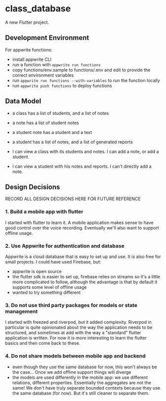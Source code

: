 # class_database

A new Flutter project.

## Development Environment

For appwrite functions:

 - install appwrite CLI
 - run a function with `appwrite run functions`
 - copy functions/env.sample to functions/.env and edit to provide the correct
   environment variables
 - run `appwrite run functions --with-variables` to run the function locally
 - run `appwrite push functions` to deploy functions

## Data Model

- a class has a list of students, and a list of notes
- a note has a list of student notes
- a student note has a student and a text
- a student has a list of notes, and a list of generated reports

- I can view a class with its students and notes.  I can add a note, or add a student.
- I can view a student with his notes and reports.  I can't directly add a note.

## Design Decisions

RECORD ALL DESIGN DECISIONS HERE FOR FUTURE REFERENCE

### 1. Build a mobile app with flutter

I started with flutter to learn it.  A mobile application makes sense to have
good control over the voice recording.  Eventually we'll also want to support
offline usage.

### 2. Use Appwrite for authentication and database

Appwrite is a cloud database that is easy to set up and use. It is also free for small projects.
I could have used Firebase, but:

 - appwrite is open source
 - the flutter sdk is easier to set up, firebase relies on streams so it's a little more complicated to follow, although the advantage is that by default it supports some level of offline usage
 - wanted to try something different

### 3. Do not use third party packages for models or state management

I started with freezed and riverpod, but it added complexity.  Riverpod in
particular is quite opinionated about the way the application needs to be
structured, and sometimes at add with the way a "standard" flutter application
is written.  For now it is more interesting to learn the flutter basics and then
come back to these.

### 4. Do not share models between mobile app and backend

- even though they use the same database for now, this won't always be the case...
Once we add offline support things will diverge
- the models are used differently in the mobile app: we use different relations,
different properties.  Essentially the aggregates are not the same!  We don't
have truly separate bounded contexts because they use the same database (for
now).  But it's still cleaner to separate them.
